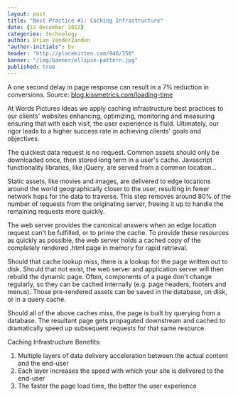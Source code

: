 ```yaml
---
layout: post
title: "Best Practice #1: Caching Infrastructure"
date: {12 December 2012}
categories: technology
author: Brian VanderZanden
"author-initials": bv
header: "http://placekitten.com/940/350"
banner: "/img/banner/ellipse-pattern.jpg"
published: true
---
```


A one second delay in page response can result in a 7% reduction in conversions.
Source: [blog.kissmetrics.com/loading-time](http://blog.kissmetrics.com/loading-time)

At Words Pictures Ideas we apply caching infrastructure best practices to our clients' websites enhancing, optimizing, monitoring and measuring ensuring that with each visit, the user experience is fluid. Ultimately, our rigor leads to a higher success rate in achieving clients' goals and objectives.

The quickest data request is no request. Common assets should only be downloaded once, then stored long term in a user's cache. Javascript functionality libraries, like jQuery, are served from a common location...

Static assets, like movies and images, are delivered to edge locations around the world geographically closer to the user, resulting in fewer network hops for the data to traverse. This step removes around 80% of the number of requests from the originating server, freeing it up to handle the remaining requests more quickly.

The web server provides the canonical answers when an edge location request can't be fulfilled, or to prime the cache. To provide these resources as quickly as possible, the web server holds a cached copy of the completely rendered .html page in memory for rapid retrieval.

Should that cache lookup miss, there is a lookup for the page written out to disk. Should that not exist, the web server and application server will then rebuild the dynamic page. Often, components of a page don't change regularly, so they can be cached internally (e.g. page headers, footers and menus). Those pre-rendered assets can be saved in the database, on disk, or in a query cache.

Should all of the above caches miss, the page is built by querying from a database. The resultant page gets propagated downstream and cached to dramatically speed up subsequent requests for that same resource.

Caching Infrastructure Benefits:
1. Multiple layers of data delivery acceleration between the actual content and the end-user
2. Each layer increases the speed with which your site is delivered to the end-user
3. The faster the page load time, the better the user experience
